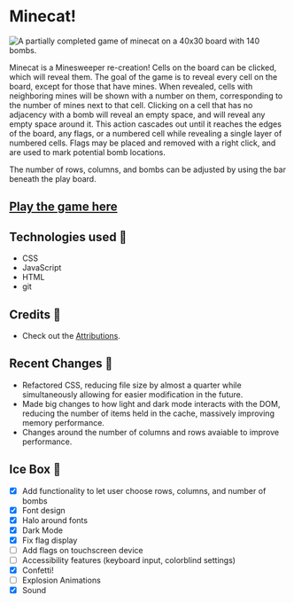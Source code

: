 # Minecat!

![A partially completed game of minecat on a 40x30 board with 140 bombs.](https://minecat.davidstinson.dev/assets/images/minecat.jpeg)

Minecat is a Minesweeper re-creation! Cells on the board can be clicked, which will reveal them. The goal of the game is to reveal every cell on the board, except for those that have mines. When revealed, cells with neighboring mines will be shown with a number on them, corresponding to the number of mines next to that cell. Clicking on a cell that has no adjacency with a bomb will reveal an empty space, and will reveal any empty space around it. This action cascades out until it reaches the edges of the board, any flags, or a numbered cell while revealing a single layer of numbered cells. Flags may be placed and removed with a right click, and are used to mark potential bomb locations.

The number of rows, columns, and bombs can be adjusted by using the bar beneath the play board.

## [Play the game here](https://minecat.davidstinson.dev)

## Technologies used 💾

- CSS
- JavaScript
- HTML
- git

## Credits 🙌

- Check out the [Attributions](https://github.com/DavidStinson/minecat/blob/main/attributions.md).

## Recent Changes 🧹

- Refactored CSS, reducing file size by almost a quarter while simultaneously allowing for easier modification in the future.
- Made big changes to how light and dark mode interacts with the DOM, reducing the number of items held in the cache, massively improving memory performance.
- Changes around the number of columns and rows avaiable to improve performance.

## Ice Box 🧊

- [x] Add functionality to let user choose rows, columns, and number of bombs
- [x] Font design
- [x] Halo around fonts
- [x] Dark Mode
- [x] Fix flag display
- [ ] Add flags on touchscreen device
- [ ] Accessibility features (keyboard input, colorblind settings)
- [x] Confetti!
- [ ] Explosion Animations
- [x] Sound
